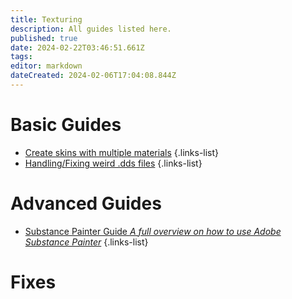```yaml
---
title: Texturing
description: All guides listed here.
published: true
date: 2024-02-22T03:46:51.661Z
tags: 
editor: markdown
dateCreated: 2024-02-06T17:04:08.844Z
---
```


# Basic Guides

- [Create skins with multiple materials](/specific-guide/texturing/create-skin-with-multiple-mats)
{.links-list}
- [Handling/Fixing weird .dds files](/specific-guide/texturing/handling_fix_weird_dds_files)
{.links-list}

# Advanced Guides

- [Substance Painter Guide *A full overview on how to use Adobe Substance Painter*](/specific-guide/texturing/substance-painter-guide)
{.links-list}

# Fixes

